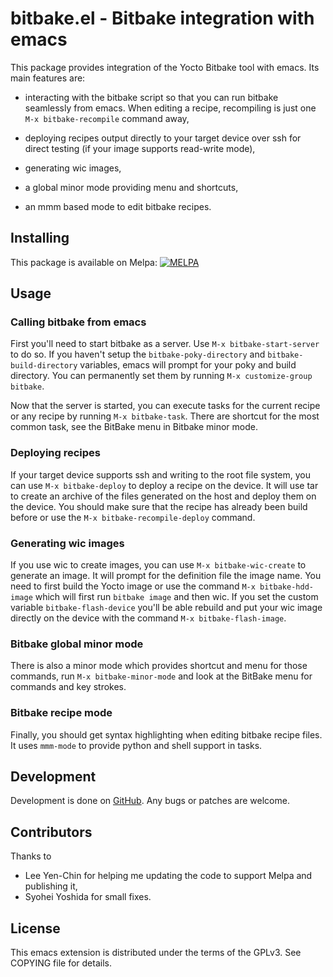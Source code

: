 # bitbake.el - Bitbake integration with emacs

This package provides integration of the Yocto Bitbake tool with
emacs. Its main features are:

* interacting with the bitbake script so that you can run bitbake
  seamlessly from emacs. When editing a recipe, recompiling is just
  one `M-x bitbake-recompile` command away,

* deploying recipes output directly to your target device over ssh for
  direct testing (if your image supports read-write mode),

* generating wic images,

* a global minor mode providing menu and shortcuts,

* an mmm based mode to edit bitbake recipes.

## Installing

This package is available on Melpa:
[![MELPA](http://melpa.org/packages/bitbake-badge.svg)](http://melpa.org/#/bitbake)

## Usage

### Calling bitbake from emacs

First you'll need to start bitbake as a server. Use `M-x
bitbake-start-server` to do so. If you haven't setup the
`bitbake-poky-directory` and `bitbake-build-directory` variables, emacs will
prompt for your poky and build directory. You can permanently set them
by running `M-x customize-group bitbake`.

Now that the server is started, you can execute tasks for the current
recipe or any recipe by running `M-x bitbake-task`. There are shortcut for
the most common task, see the BitBake menu in Bitbake minor mode.

### Deploying recipes

If your target device supports ssh and writing to the root file system,
you can use `M-x bitbake-deploy` to deploy a recipe on the device. It will
use tar to create an archive of the files generated on the host and
deploy them on the device. You should make sure that the recipe has
already been build before or use the `M-x bitbake-recompile-deploy`
command.

### Generating wic images

If you use wic to create images, you can use `M-x bitbake-wic-create` to
generate an image. It will prompt for the definition file the image
name. You need to first build the Yocto image or use the command
`M-x bitbake-hdd-image` which will first run `bitbake image` and then wic.
If you set the custom variable `bitbake-flash-device` you'll be able
rebuild and put your wic image directly on the device with the command
`M-x bitbake-flash-image`.

### Bitbake global minor mode

There is also a minor mode which provides shortcut and menu for those
commands, run `M-x bitbake-minor-mode` and look at the BitBake menu
for commands and key strokes.

### Bitbake recipe mode

Finally, you should get syntax highlighting when editing bitbake
recipe files. It uses `mmm-mode` to provide python and shell support
in tasks.

## Development

Development is done on
[GitHub](https://github.com/canatella/bitbake-el). Any bugs or patches
are welcome.

## Contributors

Thanks to

- Lee Yen-Chin for helping me updating the code to support Melpa and
  publishing it,
- Syohei Yoshida for small fixes.

## License

This emacs extension is distributed under the terms of the GPLv3. See
COPYING file for details.
